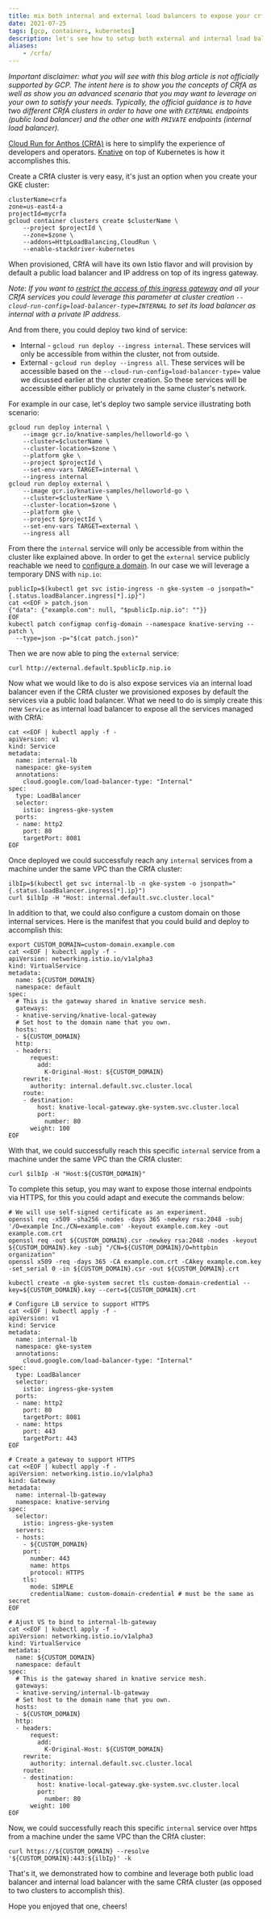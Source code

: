 ```yaml
---
title: mix both internal and external load balancers to expose your crfa services
date: 2021-07-25
tags: [gcp, containers, kubernetes]
description: let's see how to setup both external and internal load balancers to expose your services in the same crfa cluster
aliases:
    - /crfa/
---
```

_Important disclaimer: what you will see with this blog article is not officially supported by GCP. The intent here is to show you the concepts of CRfA as well as show you an advanced scenario that you may want to leverage on your own to satisfy your needs. Typically, the official guidance is to have two different CRfA clusters in order to have one with `EXTERNAL` endpoints (public load balancer) and the other one with `PRIVATE` endpoints (internal load balancer)._

[Cloud Run for Anthos (CRfA)](https://cloud.google.com/anthos/run) is here to simplify the experience of developers and operators. [Knative](https://knative.dev/) on top of Kubernetes is how it accomplishes this.

Create a CRfA cluster is very easy, it's just an option when you create your GKE cluster:
```
clusterName=crfa
zone=us-east4-a
projectId=mycrfa
gcloud container clusters create $clusterName \
    --project $projectId \
    --zone=$zone \
    --addons=HttpLoadBalancing,CloudRun \
    --enable-stackdriver-kubernetes
```
When provisioned, CRfA will have its own Istio flavor and will provision by default a public load balancer and IP address on top of its ingress gateway.

_Note: If you want to [restrict the access of this ingress gateway](https://cloud.google.com/anthos/run/docs/setup#setting_up_a_private_internal_network) and all your CRfA services you could leverage this parameter at cluster creation `--cloud-run-config=load-balancer-type=INTERNAL` to set its load balancer as internal with a private IP address._

And from there, you could deploy two kind of service:
- Internal - `gcloud run deploy --ingress internal`. These services will only be accessible from within the cluster, not from outside.
- External - `gcloud run deploy --ingress all`. These services will be accessible based on the `--cloud-run-config=load-balancer-type=` value we dicussed earlier at the cluster creation. So these services will be accessible either publicly or privately in the same cluster's network.

For example in our case, let's deploy two sample service illustrating both scenario:
```
gcloud run deploy internal \
    --image gcr.io/knative-samples/helloworld-go \
    --cluster=$clusterName \
    --cluster-location=$zone \
    --platform gke \
    --project $projectId \
    --set-env-vars TARGET=internal \
    --ingress internal
gcloud run deploy external \
    --image gcr.io/knative-samples/helloworld-go \
    --cluster=$clusterName \
    --cluster-location=$zone \
    --platform gke \
    --project $projectId \
    --set-env-vars TARGET=external \
    --ingress all
```

From there the `internal` service will only be accessible from within the cluster like explained above. In order to get the `external` service publicly reachable we need to [configure a domain](https://cloud.google.com/anthos/run/docs/default-domain). In our case we will leverage a temporary DNS with `nip.io`:
```
publicIp=$(kubectl get svc istio-ingress -n gke-system -o jsonpath="{.status.loadBalancer.ingress[*].ip}")
cat <<EOF > patch.json
{"data": {"example.com": null, "$publicIp.nip.io": ""}}
EOF
kubectl patch configmap config-domain --namespace knative-serving --patch \
  --type=json -p="$(cat patch.json)"
```

Then we are now able to ping the `external` service:
```
curl http://external.default.$publicIp.nip.io
```

Now what we would like to do is also expose services via an internal load balancer even if the CRfA cluster we provisioned exposes by default the services via a public load balancer. What we need to do is simply create this new `Service` as internal load balancer to expose all the services managed with CRfA:
```
cat <<EOF | kubectl apply -f -
apiVersion: v1
kind: Service
metadata:
  name: internal-lb
  namespace: gke-system
  annotations:
    cloud.google.com/load-balancer-type: "Internal"
spec:
  type: LoadBalancer
  selector:
    istio: ingress-gke-system
  ports:
  - name: http2
    port: 80
    targetPort: 8081
EOF
```

Once deployed we could successfuly reach any `internal` services from a machine under the same VPC than the CRfA cluster:
```
ilbIp=$(kubectl get svc internal-lb -n gke-system -o jsonpath="{.status.loadBalancer.ingress[*].ip}")
curl $ilbIp -H "Host: internal.default.svc.cluster.local"
```

In addition to that, we could also configure a custom domain on those internal services. Here is the manifest that you could build and deploy to accomplish this:
```
export CUSTOM_DOMAIN=custom-domain.example.com
cat <<EOF | kubectl apply -f -
apiVersion: networking.istio.io/v1alpha3
kind: VirtualService
metadata:
  name: ${CUSTOM_DOMAIN}
  namespace: default
spec:
  # This is the gateway shared in knative service mesh.
  gateways:
  - knative-serving/knative-local-gateway
  # Set host to the domain name that you own.
  hosts:
  - ${CUSTOM_DOMAIN}
  http:
  - headers:
      request:
        add:
          K-Original-Host: ${CUSTOM_DOMAIN}
    rewrite:
      authority: internal.default.svc.cluster.local
    route:
    - destination:
        host: knative-local-gateway.gke-system.svc.cluster.local
        port:
          number: 80
      weight: 100
EOF
```

With that, we could successfully reach this specific `internal` service from a machine under the same VPC than the CRfA cluster:
```
curl $ilbIp -H "Host:${CUSTOM_DOMAIN}"
```

To complete this setup, you may want to expose those internal endpoints via HTTPS, for this you could adapt and execute the commands below:
```
# We will use self-signed certificate as an experiment.
openssl req -x509 -sha256 -nodes -days 365 -newkey rsa:2048 -subj '/O=example Inc./CN=example.com' -keyout example.com.key -out example.com.crt
openssl req -out ${CUSTOM_DOMAIN}.csr -newkey rsa:2048 -nodes -keyout ${CUSTOM_DOMAIN}.key -subj "/CN=${CUSTOM_DOMAIN}/O=httpbin organization"
openssl x509 -req -days 365 -CA example.com.crt -CAkey example.com.key -set_serial 0 -in ${CUSTOM_DOMAIN}.csr -out ${CUSTOM_DOMAIN}.crt

kubectl create -n gke-system secret tls custom-domain-credential --key=${CUSTOM_DOMAIN}.key --cert=${CUSTOM_DOMAIN}.crt

# Configure LB service to support HTTPS
cat <<EOF | kubectl apply -f -
apiVersion: v1
kind: Service
metadata:
  name: internal-lb
  namespace: gke-system
  annotations:
    cloud.google.com/load-balancer-type: "Internal"
spec:
  type: LoadBalancer
  selector:
    istio: ingress-gke-system
  ports:
  - name: http2
    port: 80
    targetPort: 8081
  - name: https
    port: 443
    targetPort: 443
EOF

# Create a gateway to support HTTPS
cat <<EOF | kubectl apply -f -
apiVersion: networking.istio.io/v1alpha3
kind: Gateway
metadata:
  name: internal-lb-gateway
  namespace: knative-serving
spec:
  selector:
    istio: ingress-gke-system
  servers:
  - hosts:
    - ${CUSTOM_DOMAIN}
    port:
      number: 443
      name: https
      protocol: HTTPS
    tls:
      mode: SIMPLE
      credentialName: custom-domain-credential # must be the same as secret
EOF

# Ajust VS to bind to internal-lb-gateway
cat <<EOF | kubectl apply -f -
apiVersion: networking.istio.io/v1alpha3
kind: VirtualService
metadata:
  name: ${CUSTOM_DOMAIN}
  namespace: default
spec:
  # This is the gateway shared in knative service mesh.
  gateways:
  - knative-serving/internal-lb-gateway
  # Set host to the domain name that you own.
  hosts:
  - ${CUSTOM_DOMAIN}
  http:
  - headers:
      request:
        add:
          K-Original-Host: ${CUSTOM_DOMAIN}
    rewrite:
      authority: internal.default.svc.cluster.local
    route:
    - destination:
        host: knative-local-gateway.gke-system.svc.cluster.local
        port:
          number: 80
      weight: 100
EOF
```

Now, we could successfully reach this specific `internal` service over https from a machine under the same VPC than the CRfA cluster:
```
curl https://${CUSTOM_DOMAIN} --resolve '${CUSTOM_DOMAIN}:443:${ilbIp}' -k
```

That's it, we demonstrated how to combine and leverage both public load balancer and internal load balancer with the same CRfA cluster (as opposed to two clusters to accomplish this).

Hope you enjoyed that one, cheers!